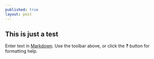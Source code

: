 ```yaml
---
published: true
layout: post
---
```

## This is just a test

Enter text in [Markdown](http://daringfireball.net/projects/markdown/). Use the toolbar above, or click the **?** button for formatting help.
